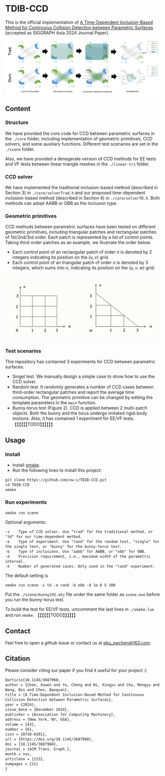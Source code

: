 # TDIB-CCD
This is the official implementation of [A Time-Dependent Inclusion-Based Method for Continuous Collision Detection between Parametric Surfaces](https://xw-c.github.io/publication/siga24/) (accepted as SIGGRAPH Asia 2024 Journal Paper).

![](img/teaser.png)

## Content
### Structure
We have provided the core code for CCD between parametric surfaces in the `./core` folder, including implementation of geometric primitives, CCD solvers, and some auxiliary functions. Different test scenarios are set in the `./scene` folder.

Also, we have provided a denegerate version of CCD methods for EE tests and VF tests between linear triangle meshes in the `./linear-tri` folder.

### CCD solver
We have implemented the traditional inclusion-based method (described in Section 3) in `./core/solverTrad.h` and our proposed time-dependent inclusion-based method (described in Section 4) in `./core/solverTD.h`. Both methods can adopt AABB or OBB as the inclusion type.

### Geometric primitives
CCD methods between parametric surfaces have been tested on different geometric primitives, including triangular patches and rectangular patches of 1st/2nd/3rd order. Each patch is represented by a list of control points. Taking third-order patches as an example, we illustrate the order below. 
- Each control point of an rectangular patch of order $n$ is denoted by 2 integers indicating its position on the $(u,v)$ grid.
- Each control point of an triangular patch of order $n$ is denoted by 3 integers, which sums into $n$, indicating its position on the $(u,v,w)$ grid.

![](img/geo.gif)

### Test scenarios
This repository has contained 3 experiments for CCD between parametric surfaces.
- Singel test. We manually design a simple case to show how to use the CCD solver.
- Random test. It randomly generates a number of CCD cases between third-order rectangular patches and report the average time consumption. The geometric primitive can be changed by editing the template parameters in the `main` function.
- Bunny-torus test (Figure 2). CCD is applied between 2 multi-patch objects. Both the bunny and the torus undergo imitated rigid-body motions.
Also, it has contained 1 experiment for EE/VF tests.
【【【【【【TODO】】】】】】
## Usage
### Install
- Install [xmake](https://xmake.io/). 
- Run the following lines to install this project:
```
git clone https://github.com/xw-c/TDIB-CCD.git
cd TDIB-CCD
xmake
```
### Run experiments
```
xmake run scene
```
Optional arguments:
```
-s    Type of CCD solver. Use "trad" for the traditional method, or "td" for our time-dependent method.
-e    Type of experiment. Use "rand" for the random test, "single" for the single test, or "bunny" for the bunny-torus test.
-b    Type of inclusions. Use "aabb" for AABB, or "obb" for OBB.
-d    Precision requirement, i.e., maximum width of the parametric interval.
-k    Number of generated cases. Only used in the "rand" experiment.
```
The default setting is
```
xmake run scene -s td -e rand -b obb -d 1e-6 k 100
```
Put the `./scene/bunny292.obj` file under the same folder as `scene.exe` before you run the bunny-torus test.

To build the test for EE/VF tests, umcomment the last lines in `./xmake.lua` and run `xmake`. 
【【【【【【TODO】】】】】】

## Contact
Feel free to open a github issue or contact us at [pku_xwchen@163.com](mailto:pku_xwchen@163.com).

## Citation
Please consider citing our paper if you find it useful for your project :)
```
@article{10.1145/3687960,
author = {Chen, Xuwen and Yu, Cheng and Ni, Xingyu and Chu, Mengyu and Wang, Bin and Chen, Baoquan},
title = {A Time-Dependent Inclusion-Based Method for Continuous Collision Detection between Parametric Surfaces},
year = {2024},
issue_date = {December 2024},
publisher = {Association for Computing Machinery},
address = {New York, NY, USA},
volume = {43},
number = {6},
issn = {0730-0301},
url = {https://doi.org/10.1145/3687960},
doi = {10.1145/3687960},
journal = {ACM Trans. Graph.},
month = nov,
articleno = {223},
numpages = {11}
}
```